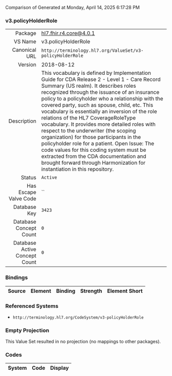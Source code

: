 Comparison of 
Generated at Monday, April 14, 2025 6:17:28 PM

### v3.policyHolderRole

|      |     |
| ---: | --- |
| Package | hl7.fhir.r4.core@4.0.1 |
| VS Name | v3.policyHolderRole |
| Canonical URL | `http://terminology.hl7.org/ValueSet/v3-policyHolderRole` |
| Version | 2018-08-12 |
| Description | This vocabulary is defined by Implementation Guide for CDA Release 2 - Level 1 - Care Record Summary (US realm). It describes roles recognized through the issuance of an insurance policy to a policyholder who a relationship with the covered party, such as spouse, child, etc.  This vocabulary is essentially an inversion of the role relations of the HL7 CoverageRoleType vocabulary.  It provides more detailed roles with respect to the underwriter (the scoping organization) for those participants in the policyholder role for a patient. Open Issue: The code values for this coding system must be extracted from the CDA documentation and brought forward through Harmonization for instantiation in this repository. |
| Status | `Active` |
| Has Escape Valve Code | `` |
| Database Key | `3423` |
| Database Concept Count | `0` |
| Database Active Concept Count | `0` |
### Bindings

| Source | Element | Binding | Strength | Element Short |
| ------ | ------- | ------- | -------- | ------------- |

### Referenced Systems

* `http://terminology.hl7.org/CodeSystem/v3-policyHolderRole`
### Empty Projection

This Value Set resulted in no projection (no mappings to other packages).

### Codes

| System | Code | Display |
| ------ | ---- | ------- |

